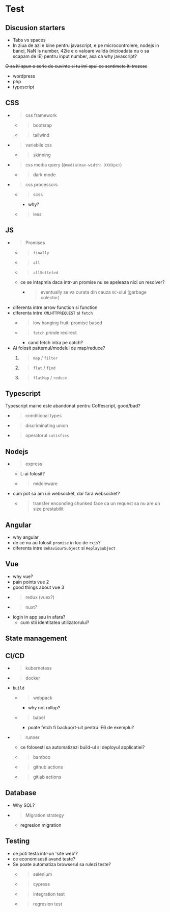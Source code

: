 # Test

## Discusion starters
* Tabs vs spaces
* In ziua de azi e bine pentru javascript, e pe microcontrolere, nodejs in banci, NaN is number, 42ie e o valoare valida (nicioadata nu o sa scapam de IE) pentru input number, asa ca why javascript?

~~O sa iti spun o serie de cuvinte si tu imi spui ce sentimete iti trezesc~~
* wordpress
* php
* typescript

## CSS

* > css framework
    * > bootsrap
    * > tailwind
* > variabile css
    * > skinning
* > css media query (`@media(max-width: XXXXpx)`)
    * > dark mode
* > css processors
    * > scss
        * why?
    * > less
## JS
* > Promises
    * > `finally`
    * > `all`
    * > `allSetteled`
    * ce se intapmla daca intr-un promise nu se apeleaza nici un resolver?
        * > eventually se va curata din cauza `GC`-ului (garbage colector)
* diferenta intre arrow function si function
* diferenta intre `XMLHTTPREQUEST` si `fetch`
    * > low hanging fruit: promise based
    * > `fetch` prinde redirect
        * cand fetch intra pe catch?
*  Ai folosit patternul/modelul de map/reduce?
    1. > `map` / `filter`
    2. > `flat` / `find`
    3. > `flatMap` / `reduce`
## Typescript
Typescript maine este abandonat pentru Coffescript, good/bad? 
* > conditional types    
* > discriminating union
* > operatorul `satisfies`

## Nodejs
* > express
    * L-ai folosit?
    * > middleware
* cum pot sa am un websocket, dar fara websocket?
    * > transfer enconding chunked face ca un request sa nu are un size prestabilit

## Angular
* why angular
* de ce nu au folosit `promise` in loc de `rxjs`?
* diferenta intre `BehaviourSubject` si `ReplaySubject`

## Vue
* why vue?
* pain points vue 2
* good things about vue 3
* > redux (vuex?)
* > nuxt?
* login in app sau in afara?
    * cum stii identitatea utilizatorului?

## State management


## CI/CD
* > kubernetess
* > docker
* `build`
    * > webpack
        * why not rollup?
    * > babel
        * poate fetch fi backport-uit pentru IE6 de exemplu?
* > runner
    * ce folosesti sa automatizezi build-ul si deployul applicatiei?
    * > bamboo
    * > github actions
    * > gitlab actions

## Database
* Why SQL?
* > Migration strategy
    * regresion migration

## Testing
* ce poti testa intr-un 'site web'?
* ce economisesti avand teste?
* Se poate automatiza browserul sa rulezi teste?
    * > selenium
    * > cypress
    * > integration test
    * > regresion test


